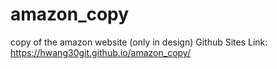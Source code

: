 # amazon_copy
copy of the amazon website (only in design)
Github Sites Link: https://hwang30git.github.io/amazon_copy/
